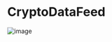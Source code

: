 # CryptoDataFeed
![image](https://github.com/user-attachments/assets/599005a8-c88a-403a-b60f-e542ac55a55d)
